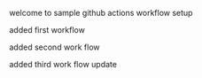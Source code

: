 welcome to sample github actions workflow setup

added first workflow

added second work flow

added third work flow update
